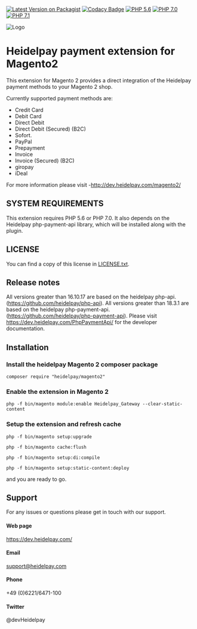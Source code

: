 [![Latest Version on Packagist](https://img.shields.io/packagist/v/heidelpay/magento2.svg?style=flat-square)](https://packagist.org/packages/heidelpay/magento2)
[![Codacy Badge](https://api.codacy.com/project/badge/grade/fb5b516ad21f44a591a58761a8c3ef42)](https://www.codacy.com/app/heidelpay/magento2/dashboard)
[![PHP 5.6](https://img.shields.io/badge/php-5.6-blue.svg)](http://www.php.net)
[![PHP 7.0](https://img.shields.io/badge/php-7.0-blue.svg)](http://www.php.net)
[![PHP 7.1](https://img.shields.io/badge/php-7.1-blue.svg)](http://www.php.net)

![Logo](http://dev.heidelpay.com/devHeidelpay_400_180.jpg)

# Heidelpay payment extension for Magento2

This extension for Magento 2 provides a direct integration of the Heidelpay payment methods to your Magento 2 shop. 

Currently supported payment methods are:
* Credit Card
* Debit Card
* Direct Debit
* Direct Debit (Secured) (B2C)
* Sofort.
* PayPal
* Prepayment
* Invoice
* Invoice (Secured) (B2C)
* giropay
* iDeal

For more information please visit -http://dev.heidelpay.com/magento2/

## SYSTEM REQUIREMENTS

This extension requires PHP 5.6 or PHP 7.0. 
It also depends on the Heidelpay php-payment-api library, which will be installed along with the plugin.  

## LICENSE

You can find a copy of this license in [LICENSE.txt](LICENSE.txt).

## Release notes

All versions greater than 16.10.17 are based on the heidelpay php-api. (https://github.com/heidelpay/php-api).
All versions greater than 18.3.1 are based on the heidelpay php-payment-api. (https://github.com/heidelpay/php-payment-api). Please visit https://dev.heidelpay.com/PhpPaymentApi/ for the developer documentation.


## Installation


### Install the heidelpay Magento 2 composer package

```composer require "heidelpay/magento2"```

### Enable the extension in Magento 2

```php -f bin/magento module:enable Heidelpay_Gateway --clear-static-content```

### Setup the extension and refresh cache

```php -f bin/magento setup:upgrade```

```php -f bin/magento cache:flush```

```php -f bin/magento setup:di:compile```

```php -f bin/magento setup:static-content:deploy```

and you are ready to go.

## Support
For any issues or questions please get in touch with our support.

#### Web page
https://dev.heidelpay.com/
 
#### Email
support@heidelpay.com
 
#### Phone
+49 (0)6221/6471-100

#### Twitter
@devHeidelpay
